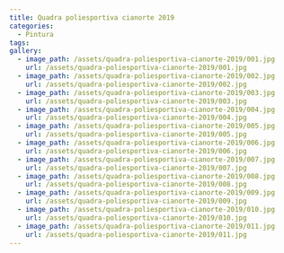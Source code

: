 ```yaml
---
title: Quadra poliesportiva cianorte 2019
categories:
  - Pintura
tags:
gallery:
  - image_path: /assets/quadra-poliesportiva-cianorte-2019/001.jpg
    url: /assets/quadra-poliesportiva-cianorte-2019/001.jpg
  - image_path: /assets/quadra-poliesportiva-cianorte-2019/002.jpg
    url: /assets/quadra-poliesportiva-cianorte-2019/002.jpg
  - image_path: /assets/quadra-poliesportiva-cianorte-2019/003.jpg
    url: /assets/quadra-poliesportiva-cianorte-2019/003.jpg
  - image_path: /assets/quadra-poliesportiva-cianorte-2019/004.jpg
    url: /assets/quadra-poliesportiva-cianorte-2019/004.jpg
  - image_path: /assets/quadra-poliesportiva-cianorte-2019/005.jpg
    url: /assets/quadra-poliesportiva-cianorte-2019/005.jpg
  - image_path: /assets/quadra-poliesportiva-cianorte-2019/006.jpg
    url: /assets/quadra-poliesportiva-cianorte-2019/006.jpg
  - image_path: /assets/quadra-poliesportiva-cianorte-2019/007.jpg
    url: /assets/quadra-poliesportiva-cianorte-2019/007.jpg
  - image_path: /assets/quadra-poliesportiva-cianorte-2019/008.jpg
    url: /assets/quadra-poliesportiva-cianorte-2019/008.jpg
  - image_path: /assets/quadra-poliesportiva-cianorte-2019/009.jpg
    url: /assets/quadra-poliesportiva-cianorte-2019/009.jpg
  - image_path: /assets/quadra-poliesportiva-cianorte-2019/010.jpg
    url: /assets/quadra-poliesportiva-cianorte-2019/010.jpg
  - image_path: /assets/quadra-poliesportiva-cianorte-2019/011.jpg
    url: /assets/quadra-poliesportiva-cianorte-2019/011.jpg
---
```


